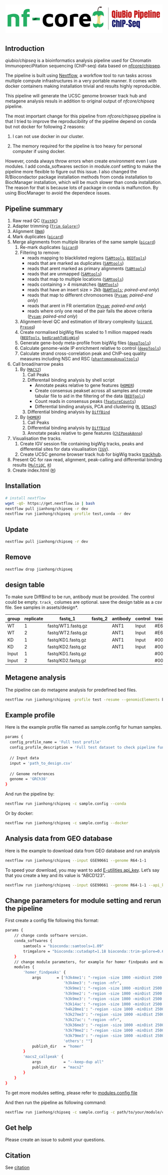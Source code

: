 # ![qiubio-nf-core/chipseq](assets/chipseqlogo.png)

## Introduction

_qiubio/chipseq_ is a bioinformatics analysis pipeline used for Chromatin ImmunopreciPitation sequencing (ChIP-seq) data based on [nfcore/chipseq](https://nf-co.re/chipseq).

The pipeline is built using [Nextflow](https://www.nextflow.io), a workflow tool to run tasks across multiple compute infrastructures in a very portable manner. It comes with docker containers making installation trivial and results highly reproducible.

This pipeline will generate the UCSC genome browser track hub and metagene analysis
resuls in addition to original output of _nfcore/chipseq_ pipeline.

The most important change for this pipeline from _nfcore/chipseq_ pipeline is
that I tried to improve the reproducibility of the pipeline depend on conda but
not docker for following 2 reasons:

1. I can not use docker in our cluster.

2. The memory required for the pipeline is too heavy for personal computer if using docker.

However, conda always throw errors when create environment even I use modules.
I add conda_softwares section in module.conf setting to make the pipeline more flexible
to figure out this issue.
I also changed the R/Biocondactor package installation methods from conda installation
to BiocManager installation, which will be much slower than conda installation.
The reason for that is because lots of package in conda is malfunction. By using
BiocManager to avoid the dependece issues.

## Pipeline summary

1. Raw read QC ([`FastQC`](https://www.bioinformatics.babraham.ac.uk/projects/fastqc/))
2. Adapter trimming ([`Trim Galore!`](https://www.bioinformatics.babraham.ac.uk/projects/trim_galore/))
3. Alignment ([`BWA`](https://sourceforge.net/projects/bio-bwa/files/))
4. Mark duplicates ([`picard`](https://broadinstitute.github.io/picard/))
5. Merge alignments from multiple libraries of the same sample ([`picard`](https://broadinstitute.github.io/picard/))
    1. Re-mark duplicates ([`picard`](https://broadinstitute.github.io/picard/))
    2. Filtering to remove:
        * reads mapping to blacklisted regions ([`SAMtools`](https://sourceforge.net/projects/samtools/files/samtools/), [`BEDTools`](https://github.com/arq5x/bedtools2/))
        * reads that are marked as duplicates ([`SAMtools`](https://sourceforge.net/projects/samtools/files/samtools/))
        * reads that arent marked as primary alignments ([`SAMtools`](https://sourceforge.net/projects/samtools/files/samtools/))
        * reads that are unmapped ([`SAMtools`](https://sourceforge.net/projects/samtools/files/samtools/))
        * reads that map to multiple locations ([`SAMtools`](https://sourceforge.net/projects/samtools/files/samtools/))
        * reads containing > 4 mismatches ([`BAMTools`](https://github.com/pezmaster31/bamtools))
        * reads that have an insert size > 2kb ([`BAMTools`](https://github.com/pezmaster31/bamtools); *paired-end only*)
        * reads that map to different chromosomes ([`Pysam`](http://pysam.readthedocs.io/en/latest/installation.html); *paired-end only*)
        * reads that arent in FR orientation ([`Pysam`](http://pysam.readthedocs.io/en/latest/installation.html); *paired-end only*)
        * reads where only one read of the pair fails the above criteria ([`Pysam`](http://pysam.readthedocs.io/en/latest/installation.html); *paired-end only*)
    3. Alignment-level QC and estimation of library complexity ([`picard`](https://broadinstitute.github.io/picard/), [`Preseq`](http://smithlabresearch.org/software/preseq/))
    4. Create normalised bigWig files scaled to 1 million mapped reads ([`BEDTools`](https://github.com/arq5x/bedtools2/), [`bedGraphToBigWig`](http://hgdownload.soe.ucsc.edu/admin/exe/))
    5. Generate gene-body meta-profile from bigWig files ([`deepTools`](https://deeptools.readthedocs.io/en/develop/content/tools/plotProfile.html))
    6. Calculate genome-wide IP enrichment relative to control ([`deepTools`](https://deeptools.readthedocs.io/en/develop/content/tools/plotFingerprint.html))
    7. Calculate strand cross-correlation peak and ChIP-seq quality measures including NSC and RSC ([`phantompeakqualtools`](https://github.com/kundajelab/phantompeakqualtools))
6. Call broad/narrow peaks
    1. By ([`MACS2`](https://github.com/taoliu/MACS))
        1. Call Peaks
        2. Differentail binding analysis by shell script
            * Annotate peaks relative to gene features ([`HOMER`](http://homer.ucsd.edu/homer/download.html))
            * Create consensus peakset across all samples and create tabular file to aid in the filtering of the data ([`BEDTools`](https://github.com/arq5x/bedtools2/))
            * Count reads in consensus peaks ([`featureCounts`](http://bioinf.wehi.edu.au/featureCounts/))
            * Differential binding analysis, PCA and clustering ([`R`](https://www.r-project.org/), [`DESeq2`](https://bioconductor.org/packages/DESeq2/))
        3. Differential binding analysis by [`DiffBind`](https://bioconductor.org/packages/DiffBind/)
    2. By ([`HOMER`](http://homer.ucsd.edu/homer/download.html))
        1. Call Peaks
        2. Differential binding analysis by [`DiffBind`](https://bioconductor.org/packages/DiffBind/)
        3. Annotate peaks relative to gene features ([`ChIPpeakAnno`](https://bioconductor.org/packages/ChIPpeakAnno/))
7. Visualisation the tracks.
    1. Create IGV session file containing bigWig tracks, peaks and differential sites for data visualisation ([`IGV`](https://software.broadinstitute.org/software/igv/)).
    2. Create UCSC genome browser track hub for bigWig tracks [trackhub](https://daler.github.io/trackhub/quickstart.html).
8. Present QC for raw read, alignment, peak-calling and differential binding results ([`MultiQC`](http://multiqc.info/), [`R`](https://www.r-project.org/))
9. Create index.html ([`R`](https://www.r-project.org/))

## Installation

```bash
# install nextflow
wget -qO- https://get.nextflow.io | bash
nextflow pull jianhong/chipseq -r dev
nextflow run jianhong/chipseq -profile test,conda -r dev
```

## Update

```bash
nextflow pull jianhong/chipseq -r dev
```

## Remove

```bash
nextflow drop jianhong/chipseq
```

## design table

To make sure DiffBind to be run, antibody must be provided.
The control could be empty. `track_` columes are optional.
save the design table as a csv file. See samples in assets/design*.

| group | replicate | fastq_1 | fastq_2 | antibody | control | track_color | track_group |
|-------|-----------|---------|---------|----------|---------|-------------|-------------|
| WT | 1 | fastq/WT1.fastq.gz| | ANT1 | Input | #E69F00 | SAMPLE |
| WT | 2 | fastq/WT2.fastq.gz| | ANT1 | Input | #E69F00 | SAMPLE |
| KD | 1 | fastq/KD1.fastq.gz| | ANT1 | Input | #0000FF | SAMPLE |
| KD | 2 | fastq/KD2.fastq.gz| | ANT1 | Input | #0000FF | SAMPLE |
| Input | 1 | fastq/KD1.fastq.gz| |  |  | #000000 | SAMPLE |
| Input | 2 | fastq/KD2.fastq.gz| |  |  | #000000 | SAMPLE |

## Metagene analysis

The pipeline can do metagene analysis for predefined bed files.

```bash
nextflow run jianhong/chipseq -profile test -resume --genomicElements beds/*.bed
```

## Example profile

Here is the example profile file named as sample.config for human samples.

```bash
params {
  config_profile_name = 'Full test profile'
  config_profile_description = 'Full test dataset to check pipeline function'

  // Input data
  input = 'path_to_design.csv'

  // Genome references
  genome = 'GRCh38'
}
```

And run the pipeline by:

```bash
nextflow run jianhong/chipseq -c sample.config --conda
```

Or by docker:

```bash
nextflow run jianhong/chipseq -c sample.config --docker
```

## Analysis data from GEO database

Here is the example to download data from GEO database and run analysis

```bash
nextflow run jianhong/chipseq --input GSE90661 --genome R64-1-1
```

To speed your download, you may want to add [E-utilities api_key](https://ncbiinsights.ncbi.nlm.nih.gov/2017/11/02/new-api-keys-for-the-e-utilities/).
Let’s say that you create a key and its value is “ABCD123”.

```bash
nextflow run jianhong/chipseq --input GSE90661 --genome R64-1-1 --api_key ABCD123
```


## Change parameters for module setting and rerun the pipeline

First create a config file following this format:

```bash
params {
    // change conda software version.
    conda_softwares {
        samtools = "bioconda::samtools=1.09"
        trimgalore = "bioconda::cutadapt=1.18 bioconda::trim-galore=0.6.6"
    }
    // change module parameters, for example for homer findpeaks and macs2
    modules {
        'homer_findpeaks' {
            args       = ['h3k4me1': "-region -size 1000 -minDist 2500 -C 0",
                          'h3k4me3': "-region -nfr",
                          'h3k9me1': "-region -size 1000 -minDist 2500 -C 0",
                          'h3k9me2': "-region -size 1000 -minDist 2500 -C 0",
                          'h3k9me3': "-region -size 1000 -minDist 2500 -C 0",
                          'h3k14ac': "-region -size 1000 -minDist 2500 -C 0",
                          'h4k20me1': "-region -size 1000 -minDist 2500 -C 0",
                          'h3k27me3': "-region -size 1000 -minDist 2500 -C 0",
                          'h3k27ac': "-region -nfr",
                          'h3k36me3': "-region -size 1000 -minDist 2500 -C 0",
                          'h3k79me2': "-region -size 1000 -minDist 2500 -C 0",
                          'h3k79me3': "-region -size 1000 -minDist 2500 -C 0",
                          'others': ""]
            publish_dir   = "homer"
        }
        'macs2_callpeak' {
            args          = "--keep-dup all"
            publish_dir   = "macs2"
        }
    }
}
```

To get more modules setting, please refer to
[modules.config file](https://raw.githubusercontent.com/jianhong/chipseq/master/conf/modules.config)

And then run the pipeline as following command:

```bash
nextflow run jianhong/chipseq -c sample.config -c path/to/your/module/config/file --conda -resume
```

## Get help

Please create an issue to submit your questions.

## Citation

See [citation](CITATIONS.md)
